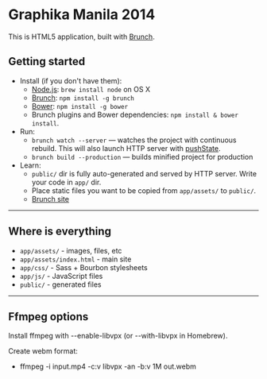 # Graphika Manila 2014

This is HTML5 application, built with [Brunch](http://brunch.io).

## Getting started

* Install (if you don't have them):
    * [Node.js](http://nodejs.org): `brew install node` on OS X
    * [Brunch](http://brunch.io): `npm install -g brunch`
    * [Bower](http://bower.io): `npm install -g bower`
    * Brunch plugins and Bower dependencies: `npm install & bower install`.
* Run:
    * `brunch watch --server` — watches the project with continuous rebuild. This will also launch HTTP server with [pushState](https://developer.mozilla.org/en-US/docs/Web/Guide/API/DOM/Manipulating_the_browser_history).
    * `brunch build --production` — builds minified project for production
* Learn:
    * `public/` dir is fully auto-generated and served by HTTP server.  Write your code in `app/` dir.
    * Place static files you want to be copied from `app/assets/` to `public/`.
    * [Brunch site](http://brunch.io)


-----

## Where is everything

 * `app/assets/` - images, files, etc
 * `app/assets/index.html` - main site
 * `app/css/` - Sass + Bourbon stylesheets
 * `app/js/` - JavaScript files
 * `public/` - generated files

-----

## Ffmpeg options

Install ffmpeg with --enable-libvpx (or --with-libvpx in Homebrew).

Create webm format:

 * ffmpeg -i input.mp4 -c:v libvpx -an -b:v 1M out.webm
